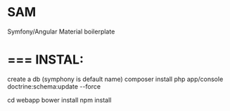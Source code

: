 SAM
===

Symfony/Angular Material boilerplate

===
INSTAL:
===

create a db (symphony is default name)
composer install
php app/console doctrine:schema:update --force

cd webapp
bower install
npm install

